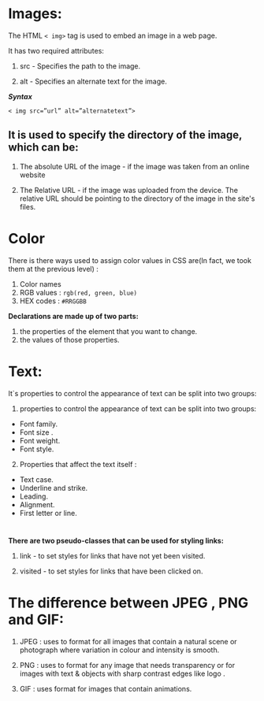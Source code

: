 # Images:

The HTML `< img>` tag is used to embed an image in a web page.
 
It has two required attributes:

1. src - Specifies the path to the image.

2. alt - Specifies an alternate text for the image.

 ***Syntax***

`< img src=”url” alt=”alternatetext”>`


## It is used to specify the directory of the image, which can be:

1. The absolute URL of the image - if the image was taken from an online website

2. The Relative URL - if the image was uploaded from the device. The relative URL should be pointing to the directory of the image in the site's files.

# 
# Color
There is there ways used to assign color values in CSS are(In fact, we took them at the previous level) :

1. Color names 
2. RGB values : `rgb(red, green, blue)`
3. HEX codes : `#RRGGBB`


 **Declarations are made up of two parts:**
 1.  the properties of the element that you want to change.
 2.  the values of those properties. 



# Text:
 It`s properties to control the appearance of text can be split into two groups:


 1.  properties to control the appearance of text can be split into two groups:
 * Font family.
 * Font size .
 * Font weight.
 * Font style.


 2. Properties that affect the text itself :
 * Text case.
 * Underline and strike.
 * Leading.
 * Alignment.
 * First letter or line. 
# 
 **There are two pseudo-classes that can be used for styling links:**

1. link - to set styles for links that have not yet been visited.

2. visited - to set styles for links that have been clicked on.

# 

#  The difference between JPEG , PNG and GIF:

1. JPEG : uses to format for all images that contain a natural scene or photograph where variation in colour and intensity is smooth.

2.  PNG : uses to format for any image that needs transparency or for images with text & objects with sharp contrast edges like logo .

3. GIF : uses format for images that contain animations.




